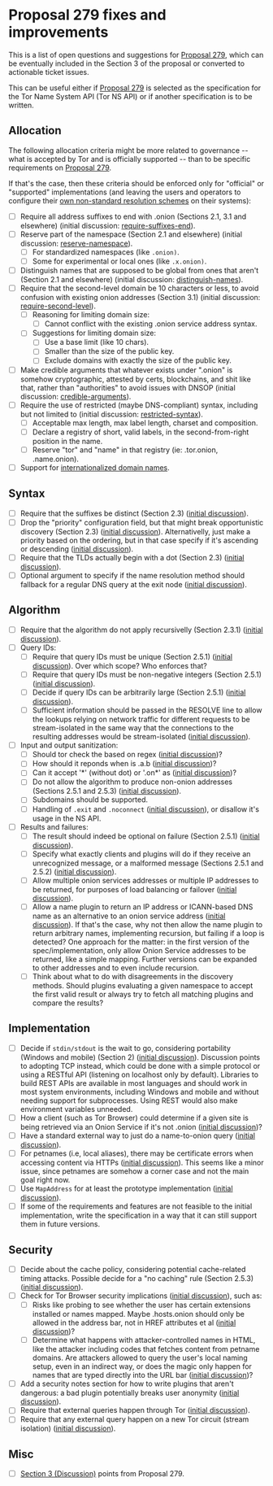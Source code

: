 # Proposal 279 fixes and improvements

This is a list of open questions and suggestions for [Proposal 279][], which
can be eventually included in the Section 3 of the proposal or converted to
actionable ticket issues.

This can be useful either if [Proposal 279][] is selected as the specification
for the Tor Name System API (Tor NS API) or if another specification is to be
written.

<!--[[_TOC_]]-->

[Proposal 279]: https://gitlab.torproject.org/tpo/core/torspec/-/blob/main/proposals/279-naming-layer-api.txt

## Allocation

The following allocation criteria might be more related to governance -- what
is accepted by Tor and is officially supported -- than to be specific
requirements on [Proposal 279][].

If that's the case, then these criteria should be enforced only for "official"
or "supported" implementations (and leaving the users and operators to
configure their [own non-standard resolution schemes][] on their systems):

* [ ] Require all address suffixes to end with .onion (Sections 2.1, 3.1 and
      elsewhere) (initial discussion: [require-suffixes-end][]).
* [ ] Reserve part of the namespace (Section 2.1 and elsewhere)
      (initial discussion: [reserve-namespace][]).
  * [ ] For standardized namespaces (like `.onion)`.
  * [ ] Some for experimental or local ones (like `.x.onion)`.
* [ ] Distinguish names that are supposed to be global from ones that aren't
      (Section 2.1 and elsewhere) (initial discussion: [distinguish-names][]).
* [ ] Require that the second-level domain be 10 characters or less, to avoid
      confusion with existing onion addresses (Section 3.1) (initial discussion:
      [require-second-level][]).
  * [ ] Reasoning for limiting domain size:
    * [ ] Cannot conflict with the existing .onion service address syntax.
  * [ ] Suggestions for limiting domain size:
    * [ ] Use a base limit (like 10 chars).
    * [ ] Smaller than the size of the public key.
    * [ ] Exclude domains with exactly the size of the public key.
* [ ] Make credible arguments that whatever exists under ".onion" is somehow
      cryptographic, attested by certs, blockchains, and shit like that, rather
      than "authorities" to avoid issues with DNSOP
      (initial discussion: [credible-arguments][]).
* [ ] Require the use of restricted (maybe DNS-compliant) syntax, including but
      not limited to (initial discussion: [restricted-syntax][]).
  * [ ] Acceptable max length, max label length, charset and composition.
  * [ ] Declare a registry of short, valid labels, in the second-from-right position in the name.
  * [ ] Reserve "tor" and "name" in that registry (ie: .tor.onion, .name.onion).
* [ ] Support for [internationalized domain names][].

[own non-standard resolution schemes]: https://lists.torproject.org/pipermail/tor-dev/2017-April/012172.html
[require-suffixes-end]: https://lists.torproject.org/pipermail/tor-dev/2017-March/012077.html
[reserve-namespace]: https://lists.torproject.org/pipermail/tor-dev/2017-March/012077.html
[distinguish-names]: https://lists.torproject.org/pipermail/tor-dev/2017-March/012077.html
[require-second-level]: https://lists.torproject.org/pipermail/tor-dev/2017-March/012077.html
[credible-arguments]: https://lists.torproject.org/pipermail/tor-dev/2017-April/012171.html
[restricted-syntax]: https://lists.torproject.org/pipermail/tor-dev/2017-April/012171.html
[internationalized domain names]: https://en.wikipedia.org/wiki/Internationalized_domain_name

## Syntax

* [ ] Require that the suffixes be distinct (Section 2.3)
      ([initial discussion](https://lists.torproject.org/pipermail/tor-dev/2017-March/012077.html)).
* [ ] Drop the "priority" configuration field, but that might break opportunistic discovery (Section 2.3)
      ([initial discussion](https://lists.torproject.org/pipermail/tor-dev/2017-March/012077.html)).
      Alternativelly, just make a priority based on the ordering, but in that case specify if it's ascending or descending
      ([initial discussion](https://lists.torproject.org/pipermail/tor-dev/2017-March/012078.html)).
* [ ] Require that the TLDs actually begin with a dot (Section 2.3)
      ([initial discussion](https://lists.torproject.org/pipermail/tor-dev/2017-March/012077.html)).
* [ ] Optional argument to specify if the name resolution method should fallback for a regular DNS query at the exit node
      ([initial discussion](https://lists.torproject.org/pipermail/tor-dev/2016-October/011524.html)).

## Algorithm

* [ ] Require that the algorithm do not apply recursivelly (Section 2.3.1)
      ([initial discussion](https://lists.torproject.org/pipermail/tor-dev/2017-March/012077.html)).
* [ ] Query IDs:
  * [ ] Require that query IDs must be unique (Section 2.5.1)
        ([initial discussion](https://lists.torproject.org/pipermail/tor-dev/2017-March/012077.html)).
        Over which scope? Who enforces that?
  * [ ] Require that query IDs must be non-negative integers (Section 2.5.1)
        ([initial discussion](https://lists.torproject.org/pipermail/tor-dev/2017-March/012077.html)).
  * [ ] Decide if query IDs can be arbitrarily large (Section 2.5.1)
        ([initial discussion](https://lists.torproject.org/pipermail/tor-dev/2017-March/012077.html)).
  * [ ] Sufficient information should be passed in the RESOLVE line to allow
        the lookups relying on network traffic for different requests to be
        stream-isolated in the same way that the connections to the resulting addresses
        would be stream-isolated
        ([initial discussion](https://lists.torproject.org/pipermail/tor-dev/2016-October/011518.html)).
* [ ] Input and output sanitization:
  * [ ] Should tor check the <tld> based on regex
        ([initial discussion](https://lists.torproject.org/pipermail/tor-dev/2017-March/012078.html))?
  * [ ] How should it reponds when <tld> is .a.b
        ([initial discussion](https://lists.torproject.org/pipermail/tor-dev/2017-March/012078.html))?
  * [ ] Can it accept '\*' (without dot) or '.on\*' as <tld>
        ([initial discussion](https://lists.torproject.org/pipermail/tor-dev/2017-March/012078.html))?
  * [ ] Do not allow the algorithm to produce non-onion addresses (Sections 2.5.1 and 2.5.3)
        ([initial discussion](https://lists.torproject.org/pipermail/tor-dev/2017-March/012077.html)).
  * [ ] Subdomains should be supported.
  * [ ] Handling of `.exit` and `.noconnect`
        ([initial discussion](https://lists.torproject.org/pipermail/tor-dev/2017-April/012128.html)),
        or disallow it's usage in the NS API.
* [ ] Results and failures:
  * [ ] The result should indeed be optional on failure (Section 2.5.1)
        ([initial discussion](https://lists.torproject.org/pipermail/tor-dev/2017-March/012077.html)).
  * [ ] Specify what exactly clients and plugins will do if they receive an
        unrecognized message, or a malformed message (Sections 2.5.1 and 2.5.2)
        ([initial discussion](https://lists.torproject.org/pipermail/tor-dev/2017-March/012077.html)).
  * [ ] Allow multiple onion services addresses or multiple IP addresses to be
        returned, for purposes of load balancing or failover
        ([initial discussion](https://lists.torproject.org/pipermail/tor-dev/2016-October/011518.html)).
  * [ ] Allow a name plugin to return an IP address or ICANN-based DNS name as an alternative to an onion service address
        ([initial discussion](https://lists.torproject.org/pipermail/tor-dev/2016-October/011518.html)).
        If that's the case, why not then allow the name plugin to return
        arbitrary names, implementing recursion, but failing if a loop is detected? One
        approach for the matter: in the first version of the spec/implementation, only
        allow Onion Service addresses to be returned, like a simple mapping. Further
        versions can be expanded to other addresses and to even include recursion.
  * [ ] Think about what to do with disagreements in the discovery methods. Should plugins evaluating
        a given namespace to accept the first valid result or always try to fetch all matching plugins
        and compare the results?

## Implementation

* [ ] Decide if `stdin/stdout` is the wait to go, considering portability (Windows and mobile) (Section 2)
      ([initial discussion](https://lists.torproject.org/pipermail/tor-dev/2017-March/012077.html)).
      Discussion points to adopting TCP instead, which could be done with a
      simple protocol or using a RESTful API (listening on localhost only by
      default). Libraries to build REST APIs are available in most languages and
      should work in most system environments, including Windows and mobile and
      without needing support for subprocesses. Using REST would also make
      environment variables unneeded.
* [ ] How a client (such as Tor Browser) could determine if a given site is
      being retrieved via an Onion Service if it's not .onion
      ([initial discussion](https://lists.torproject.org/pipermail/tor-dev/2016-October/011516.html))?
* [ ] Have a standard external way to just do a name-to-onion query
      ([initial discussion](https://lists.torproject.org/pipermail/tor-dev/2016-October/011516.html)).
* [ ] For petnames (i.e, local aliases), there may be certificate errors when accessing content via HTTPs
      ([initial discussion](https://lists.torproject.org/pipermail/tor-dev/2016-October/011516.html)).
      This seems like a minor issue, since petnames are somehow a corner case and not the main goal right now.
* [ ] Use `MapAddress` for at least the prototype implementation
      ([initial discussion](https://lists.torproject.org/pipermail/tor-dev/2016-October/011517.html)).
* [ ] If some of the requirements and features are not feasible to the initial
      implementation, write the specification in a way that it can still support
      them in future versions.

## Security

* [ ] Decide about the cache policy, considering potential cache-related timing
      attacks. Possible decide for a "no caching" rule (Section 2.5.3)
      ([initial discussion](https://lists.torproject.org/pipermail/tor-dev/2017-March/012077.html)).
* [ ] Check for Tor Browser security implications
      ([initial discussion](https://lists.torproject.org/pipermail/tor-dev/2017-March/012077.html)), such as:
  * [ ] Risks like probing to see whether the user has certain extensions installed or names mapped.
        Maybe .hosts.onion should only be allowed in the address bar, not in HREF attributes et al
        ([initial discussion](https://lists.torproject.org/pipermail/tor-dev/2017-March/012077.html))?
  * [ ] Determine what happens with attacker-controlled names in HTML, like the
        attacker including codes that fetches content from petname domains. Are
        attackers allowed to query the user's local naming setup, even in an indirect
        way, or does the magic only happen for names that are typed directly into the
        URL bar
        ([initial discussion](https://lists.torproject.org/pipermail/tor-dev/2016-October/011516.html))?
* [ ] Add a security notes section for how to write plugins that aren't
      dangerous: a bad plugin potentially breaks user anonymity
      ([initial discussion](https://lists.torproject.org/pipermail/tor-dev/2017-March/012077.html)).
* [ ] Require that external queries happen through Tor
      ([initial discussion](https://lists.torproject.org/pipermail/tor-dev/2016-October/011515.html)).
* [ ] Require that any external query happen on a new Tor circuit (stream isolation)
      ([initial discussion](https://lists.torproject.org/pipermail/tor-dev/2016-October/011515.html)).

## Misc

* [ ] [Section 3 (Discussion)](https://gitlab.torproject.org/tpo/core/torspec/-/blob/main/proposals/279-naming-layer-api.txt#L400) points from Proposal 279.
